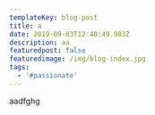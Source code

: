 ```yaml
---
templateKey: blog-post
title: a
date: 2019-09-03T12:40:49.983Z
description: aa
featuredpost: false
featuredimage: /img/blog-index.jpg
tags:
  - '#passionate'
---
```

aadfghg
